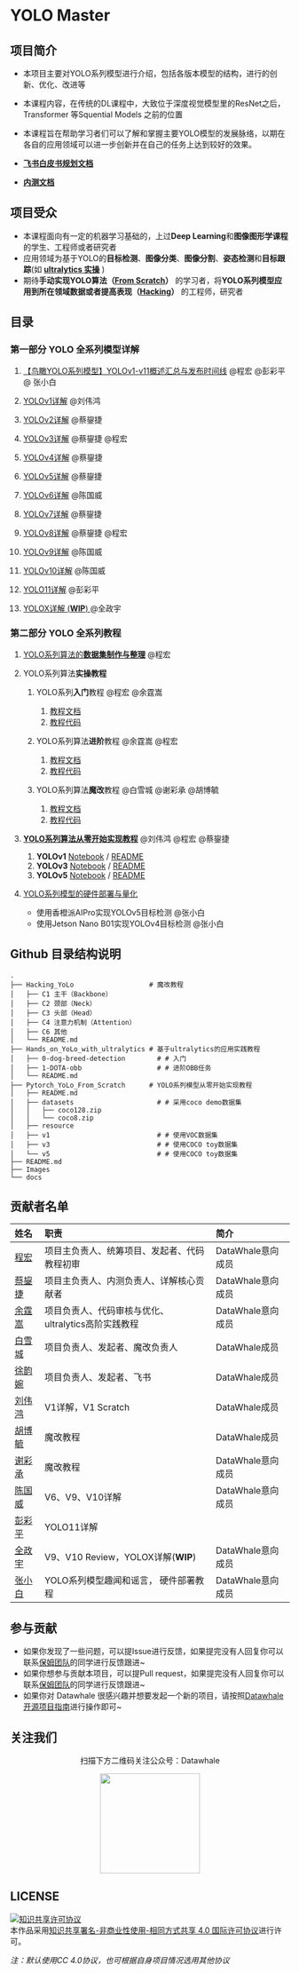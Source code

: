 # YOLO Master

## 项目简介

- 本项目主要对YOLO系列模型进行介绍，包括各版本模型的结构，进行的创新、优化、改进等

- 本课程内容，在传统的DL课程中，大致位于深度视觉模型里的ResNet之后，Transformer 等Squential Models 之前的位置

- 本课程旨在帮助学习者们可以了解和掌握主要YOLO模型的发展脉络，以期在各自的应用领域可以进一步创新并在自己的任务上达到较好的效果。

- [**飞书白皮书规划文档**](https://sxwqtaijh4.feishu.cn/docx/WNLJdo0wxoFPuExt6rbcvB8MnPg)

- [**内测文档**](https://wvet00aj34c.feishu.cn/docx/FwivdWGqMoYQPSxMotMcYVIrnOh) 


## 项目受众

- 本课程面向有一定的机器学习基础的，上过**Deep Learning**和**图像图形学课程**的学生、工程师或者研究者
- 应用领域为基于YOLO的**目标检测**、**图像分类**、**图像分割**、**姿态检测**和**目标跟踪**(如 **[ultralytics 实操](https://github.com/chg0901/yolo_master/tree/main/Hands_on_YoLo_with_ultralytics)** )
- 期待**手动实现YOLO算法（[From Scratch](https://github.com/chg0901/yolo_master/tree/main/Pytorch_YoLo_From_Scratch)）** 的学习者，将**YOLO系列模型应用到所在领域数据或者提高表现（[Hacking](https://github.com/chg0901/yolo_master/tree/main/Hacking_YoLo)）** 的工程师，研究者


## 目录

### 第一部分 YOLO 全系列模型详解 ###

1. [【鸟瞰YOLO系列模型】YOLOv1-v11概述汇总与发布时间线](https://sxwqtaijh4.feishu.cn/docx/Yc40ddMGIo7nOyxSXVZc6KztnYd) @程宏 @彭彩平 @ 张小白 
     
2. [YOLOv1详解](https://wvet00aj34c.feishu.cn/docx/U8STd5txXod1R5xhrrmcZh9fnTf) @刘伟鸿

3. [YOLOv2详解](https://wvet00aj34c.feishu.cn/docx/OHEhdwqXYoe8LIxwkRWcG0FLnnf) @蔡鋆捷

4. [YOLOv3详解](https://wvet00aj34c.feishu.cn/docx/U1e2dVfN3oFMUcxqkTWcNrNEnHr) @蔡鋆捷 @程宏

5. [YOLOv4详解](https://wvet00aj34c.feishu.cn/docx/IqGJdDvXsoNIGBxLsEWcGQGNnng) @蔡鋆捷

6. [YOLOv5详解](https://wvet00aj34c.feishu.cn/docx/CltUdiVfMoaSkXxGaTvcpAyWnWh) @蔡鋆捷

7. [YOLOv6详解](https://wvet00aj34c.feishu.cn/docx/Clvbd8PDAoLD4Jx1Asdc6Afon0d) @陈国威

8. [YOLOv7详解](https://wvet00aj34c.feishu.cn/docx/K5eCdF7fSohwvfxVpeIcF0ZLnK9) @蔡鋆捷

9. [YOLOv8详解](https://ycnosmsebbdf.feishu.cn/docx/EqtRdOuy2oPnAkxkIE6cNhBsnwc) @蔡鋆捷 @程宏

10. [YOLOv9详解](https://sxwqtaijh4.feishu.cn/docx/FRJ6dPhALoqyC7xhVP6cwgSVn4e) @陈国威

11. [YOLOv10详解](https://wvet00aj34c.feishu.cn/docx/VagAdssMbo7a3exoagOcXr8BnAh) @陈国威

12. [YOLO11详解](https://wvet00aj34c.feishu.cn/docx/ZUQ9d4LnmoYjv3xlBFTcprctnMg) @彭彩平
    
13. [YOLOX详解 (**WIP**) ](https://wvet00aj34c.feishu.cn/docx/RCtddoe1joep4HxpmAPcYYBgnNc?from=from_copylink) @全政宇


### 第二部分 YOLO 全系列教程 ###

1. [YOLO系列算法的**数据集制作与整理**](https://wvet00aj34c.feishu.cn/docx/Tdv4d2ZpmoWX4vxPPhfcvEIQnLh) @程宏

2. YOLO系列算法**实操教程** 
   1. YOLO系列**入门**教程 @程宏 @余霆嵩
      1. [教程文档](https://wvet00aj34c.feishu.cn/docx/Ojcfd0ZF5olk4Yxwt9ZcjgSenUD)  
      2. [教程代码](./Hands_on_YoLo_with_ultralytics\0-dog-breed-detection)

   2. YOLO系列算法**进阶**教程 @余霆嵩 @程宏 
      1. [教程文档](https://wvet00aj34c.feishu.cn/docx/U8STd5txXod1R5xhrrmcZh9fnTf)
      2. [教程代码](./Hands_on_YoLo_with_ultralytics\1-DOTA-obb)

   3. YOLO系列算法**魔改**教程 @白雪城 @谢彩承 @胡博毓
      1. [教程文档](https://wvet00aj34c.feishu.cn/docx/RXJKdo5ZJoT5QPxiV3vcpGPwnzX)
      2. [教程代码](./Hacking_YoLo)

3. [**YOLO系列算法从零开始实现教程**](./Pytorch_YoLo_From_Scratch) @刘伟鸿 @程宏 @蔡鋆捷 

   1. **YOLOv1** [Notebook](./Pytorch_YoLo_From_Scratch/v1/YOLOv1.ipynb) / [README](./Pytorch_YoLo_From_Scratch/v1/README.md)
   2. **YOLOv3** [Notebook](./Pytorch_YoLo_From_Scratch/v3/YOLOv3.ipynb) / [README](./Pytorch_YoLo_From_Scratch/v3/README.md)
   3. **YOLOv5** [Notebook](./Pytorch_YoLo_From_Scratch/v5/YOLOv5.ipynb) / [README](./Pytorch_YoLo_From_Scratch/v5/README.md)

4. [YOLO系列模型的硬件部署与量化](https://wvet00aj34c.feishu.cn/docx/Oo71d5TjWoIzVPxaSIIc1Fysnqh)
   - 使用香橙派AIPro实现YOLOv5目标检测 @张小白
   - 使用Jetson Nano B01实现YOLOv4目标检测 @张小白



## Github 目录结构说明

```
.
├── Hacking_YoLo                   # 魔改教程
│   ├── C1 主干（Backbone）
│   ├── C2 颈部（Neck）
│   ├── C3 头部（Head）
│   ├── C4 注意力机制（Attention）
│   ├── C6 其他
│   └── README.md
├── Hands_on_YoLo_with_ultralytics # 基于ultralytics的应用实践教程
│   ├── 0-dog-breed-detection        # # 入门
│   ├── 1-DOTA-obb                   # # 进阶OBB任务
│   └── README.md
├── Pytorch_YoLo_From_Scratch      # YOLO系列模型从零开始实现教程
│   ├── README.md
│   ├── datasets                     # # 采用coco demo数据集
│   │   ├── coco128.zip
│   │   └── coco8.zip
│   ├── resource
│   ├── v1                           # # 使用VOC数据集
│   ├── v3                           # # 使用COCO toy数据集
│   └── v5                           # # 使用COCO toy数据集
├── README.md
├── Images
└── docs
```





## 贡献者名单

| 姓名 | 职责 | 简介 |
| :-------| :---- | :---- |
| [程宏](https://github.com/chg0901) | 项目主负责人、统筹项目、发起者、代码教程初审 | DataWhale意向成员 |
| [蔡鋆捷](https://github.com/xinala-781) | 项目主负责人、内测负责人、详解核心贡献者 | DataWhale意向成员 |
| [余霆嵩](https://github.com/TingsongYu)| 项目负责人、代码审核与优化、ultralytics高阶实践教程 | DataWhale意向成员 |
| [白雪城](https://github.com/JackBaixue) | 项目负责人、发起者、魔改负责人 | DataWhale成员 |
| [徐韵婉](https://github.com/) | 项目负责人、发起者、飞书 | DataWhale成员 |
| [刘伟鸿](https://github.com/Weihong-Liu) |V1详解，V1 Scratch | DataWhale成员 |
| [胡博毓](https://github.com/HuBoyu021124) | 魔改教程 | DataWhale成员 |
| [谢彩承](https://github.com/YoungBossX) | 魔改教程 |DataWhale意向成员 |
| [陈国威](https://github.com/gomevie) | V6、V9、V10详解 |DataWhale意向成员  |
| [彭彩平](https://github.com/caipingpeng) | YOLO11详解 | |
| [全政宇](https://github.com/EdQinHUST) |V9、V10 Review，YOLOX详解(**WIP**)| DataWhale意向成员  |
| [张小白](https://www.zhihu.com/people/zhanghui_china) | YOLO系列模型趣闻和谣言， 硬件部署教程|DataWhale意向成员  |


## 参与贡献

- 如果你发现了一些问题，可以提Issue进行反馈，如果提完没有人回复你可以联系[保姆团队](https://github.com/datawhalechina/DOPMC/blob/main/OP.md)的同学进行反馈跟进~
- 如果你想参与贡献本项目，可以提Pull request，如果提完没有人回复你可以联系[保姆团队](https://github.com/datawhalechina/DOPMC/blob/main/OP.md)的同学进行反馈跟进~
- 如果你对 Datawhale 很感兴趣并想要发起一个新的项目，请按照[Datawhale开源项目指南](https://github.com/datawhalechina/DOPMC/blob/main/GUIDE.md)进行操作即可~

## 关注我们

<div align=center>
<p>扫描下方二维码关注公众号：Datawhale</p>
<img src="https://raw.githubusercontent.com/datawhalechina/pumpkin-book/master/res/qrcode.jpeg" width = "180" height = "180">
</div>

## LICENSE

<a rel="license" href="http://creativecommons.org/licenses/by-nc-sa/4.0/"><img alt="知识共享许可协议" style="border-width:0" src="https://img.shields.io/badge/license-CC%20BY--NC--SA%204.0-lightgrey" /></a><br />本作品采用<a rel="license" href="http://creativecommons.org/licenses/by-nc-sa/4.0/">知识共享署名-非商业性使用-相同方式共享 4.0 国际许可协议</a>进行许可。

*注：默认使用CC 4.0协议，也可根据自身项目情况选用其他协议*
